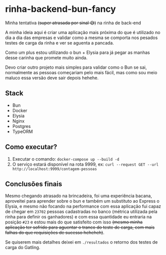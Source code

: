 # rinha-backend-bun-fancy

Minha tentativa ~~(super atrasada por sinal :sweat_smile:)~~ na rinha de back-end

A minha ideia aqui é criar uma aplicação mais próxima do que é utilizado no dia a dia das empresas e validar como a mesma se comporta nos pesados testes de carga da rinha e ver se aguenta a pancada.

Como um plus estou utilizando o bun + Elysia para já pegar as manhas desse carinha que promete muito ainda.

Devo criar outro projeto mais simples para validar como o Bun se sai, normalmente as pessoas começariam pelo mais fácil, mas como sou meio maluco essa versão deve sair depois hehehe.

## Stack

- Bun
- Docker
- Elysia
- Nginx
- Postgres
- TypeORM

## Como executar?

1. Executar o comando: `docker-compose up --build -d`
2. O serviço estará disponível na rota 9999, ex: `curl --request GET --url http://localhost:9999/contagem-pessoas`

## Conclusões finais

Mesmo chegando atrasado na brincadeira, foi uma experiência bacana, aproveitei para aprender sobre o bun e também um substituto ao Express o Elysia, e mesmo não focando na performance com essa aplicação fui capaz de chegar em `23702` pessoas cadastradas no banco (métrica utilizada pela rinha para definir os ganhadores) e com essa quantidade eu entraria na posição `#23` e estou mais do que satisfeito com isso ~~(mesmo minha aplicação ter sofrido para aguentar o tranco do teste de carga, com mais falhas do que requisições de sucesso heheheh)~~.

Se quiserem mais detalhes deixei em `./resultados` o retorno dos testes de carga do Gatling.
